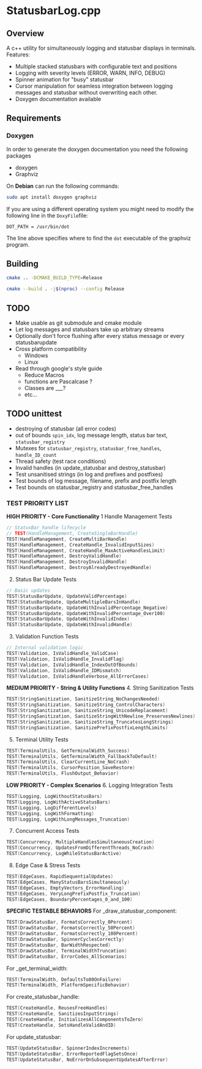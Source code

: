 
# StatusbarLog.cpp

## Overview
A c++ utility for simultaneously logging and statusbar displays in terminals.
Features:
- Multiple stacked statusbars with configurable text and positions
- Logging with severity levels (ERROR, WARN, INFO, DEBUG)
- Spinner animation for "busy" statusbar
- Cursor manipulation for seamless integration between logging messages and statusbar without overwriting each other.
- Doxygen documentation available

## Requirements
### Doxygen
In order to generate the doxygen documentation you need the following packages
- doxygen
- Graphviz

On **Debian** can run the following commands:
```zsh
sudo apt install doxygen graphviz
```

If you are using a different operating system you might need to modify the following line in the `DoxyFile`file:
```
DOT_PATH = /usr/bin/dot
```
The line above specifies where to find the `dot` executable of the graphviz program.

## Building
```zsh
cmake .. -DCMAKE_BUILD_TYPE=Release
```

```zsh
cmake --build . -j$(nproc) --config Release
```

## TODO
- Make usable as git submodule and cmake module
- Let log messages and statusbars take up arbitrary streams
- Optionally don't force flushing after every status message or every statusbarupdate
- Cross platform compatibility
    - Windows
    - Linux
- Read through google's style guide
    - Reduce Macros
    - functions are Pascalcase ?
    - Classes are ___? 
    - etc...

## TODO unittest
- destroying of statusbar (all error codes)
- out of bounds `spin_idx`, log message length, status bar text, `statusbar_registry`
- Mutexes for `statusbar_registry`, `statusbar_free_handles`, `handle_ID_count`
- Thread safety (test race conditions)
- Invalid handles (in update_statusbar and destroy_statusbar)
- Test unsanitised strings (in log and prefixes and postfixes)
- Test bounds of log message, filename, prefix and postfix length
- Test bounds on statusbar_registry and statusbar_free_handles

### TEST PRIORITY LIST
**HIGH PRIORITY - Core Functionality**
1 Handle Management Tests
```cpp
// StatusBar_handle lifecycle
// TEST(HandleManagement, CreateSingleBarHandle)
TEST(HandleManagement, CreateMultiBarHandle) 
TEST(HandleManagement, CreateHandle_InvalidInputSizes)
TEST(HandleManagement, CreateHandle_MaxActiveHandlesLimit)
TEST(HandleManagement, DestroyValidHandle)
TEST(HandleManagement, DestroyInvalidHandle)
TEST(HandleManagement, DestroyAlreadyDestroyedHandle)
```

2. Status Bar Update Tests
```cpp
// Basic updates
TEST(StatusBarUpdate, UpdateValidPercentage)
TEST(StatusBarUpdate, UpdateMultipleBarsInHandle)
TEST(StatusBarUpdate, UpdateWithInvalidPercentage_Negative)
TEST(StatusBarUpdate, UpdateWithInvalidPercentage_Over100)
TEST(StatusBarUpdate, UpdateWithInvalidIndex)
TEST(StatusBarUpdate, UpdateWithInvalidHandle)
```

3. Validation Function Tests
```cpp
// Internal validation logic
TEST(Validation, IsValidHandle_ValidCase)
TEST(Validation, IsValidHandle_InvalidFlag)
TEST(Validation, IsValidHandle_IndexOutOfBounds)
TEST(Validation, IsValidHandle_IDMismatch)
TEST(Validation, IsValidHandleVerbose_AllErrorCases)
```

**MEDIUM PRIORITY - String & Utility Functions**
4. String Sanitization Tests 
```cpp
TEST(StringSanitization, SanitizeString_NoChangesNeeded)
TEST(StringSanitization, SanitizeString_ControlCharacters)
TEST(StringSanitization, SanitizeString_UnicodeReplacement)
TEST(StringSanitization, SanitizeStringWithNewline_PreservesNewlines)
TEST(StringSanitization, SanitizeString_TruncatesLongStrings)
TEST(StringSanitization, SanitizePrefixPostfixLengthLimits)
```

5. Terminal Utility Tests
```cpp
TEST(TerminalUtils, GetTerminalWidth_Success)
TEST(TerminalUtils, GetTerminalWidth_FallbackToDefault)
TEST(TerminalUtils, ClearCurrentLine_NoCrash)
TEST(TerminalUtils, CursorPosition_SaveRestore)
TEST(TerminalUtils, FlushOutput_Behavior)
```

**LOW PRIORITY - Complex Scenarios**
6. Logging Integration Tests
```cpp
TEST(Logging, LogWithoutStatusBars)
TEST(Logging, LogWithActiveStatusBars)
TEST(Logging, LogDifferentLevels)
TEST(Logging, LogWithFormatting)
TEST(Logging, LogWithLongMessages_Truncation)
```

7. Concurrent Access Tests

```cpp
TEST(Concurrency, MultipleHandlesSimultaneousCreation)
TEST(Concurrency, UpdatesFromDifferentThreads_NoCrash)
TEST(Concurrency, LogWhileStatusBarActive)
```

8. Edge Case & Stress Tests
```cpp
TEST(EdgeCases, RapidSequentialUpdates)
TEST(EdgeCases, ManyStatusBarsSimultaneously)
TEST(EdgeCases, EmptyVectors_ErrorHandling)
TEST(EdgeCases, VeryLongPrefixPostfix_Truncation)
TEST(EdgeCases, BoundaryPercentages_0_and_100)
```

**SPECIFIC TESTABLE BEHAVIORS**
For _draw_statusbar_component:
```cpp
TEST(DrawStatusBar, FormatsCorrectly_0Percent)
TEST(DrawStatusBar, FormatsCorrectly_50Percent)
TEST(DrawStatusBar, FormatsCorrectly_100Percent)
TEST(DrawStatusBar, SpinnerCyclesCorrectly)
TEST(DrawStatusBar, BarWidthRespected)
TEST(DrawStatusBar, TerminalWidthTruncation)
TEST(DrawStatusBar, ErrorCodes_AllScenarios)
```

For _get_terminal_width:
```cpp
TEST(TerminalWidth, DefaultsTo80OnFailure)
TEST(TerminalWidth, PlatformSpecificBehavior)
```

For create_statusbar_handle:
```cpp
TEST(CreateHandle, ReusesFreeHandles)
TEST(CreateHandle, SanitizesInputStrings)
TEST(CreateHandle, InitializesAllComponentsToZero)
TEST(CreateHandle, SetsHandleValidAndID)
```

For update_statusbar:
```cpp
TEST(UpdateStatusBar, SpinnerIndexIncrements)
TEST(UpdateStatusBar, ErrorReportedFlagSetsOnce)
TEST(UpdateStatusBar, NoErrorOnSubsequentUpdatesAfterError)
```

